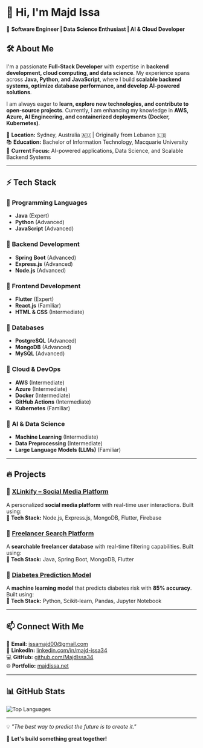 # 👋 Hi, I'm Majd Issa  

🚀 **Software Engineer | Data Science Enthusiast | AI & Cloud Developer**  

## 🛠 About Me  

I'm a passionate **Full-Stack Developer** with expertise in **backend development, cloud computing, and data science**. My experience spans across **Java, Python, and JavaScript**, where I build **scalable backend systems, optimize database performance, and develop AI-powered solutions**.  

I am always eager to **learn, explore new technologies, and contribute to open-source projects**. Currently, I am enhancing my knowledge in **AWS, Azure, AI Engineering, and containerized deployments (Docker, Kubernetes)**.  

📍 **Location:** Sydney, Australia 🇦🇺 | Originally from Lebanon 🇱🇧  
📚 **Education:** Bachelor of Information Technology, Macquarie University  
🎯 **Current Focus:** AI-powered applications, Data Science, and Scalable Backend Systems  

---

## ⚡ Tech Stack  

### 🔹 **Programming Languages**  
- **Java** (Expert)  
- **Python** (Advanced)  
- **JavaScript** (Advanced)  

### 🔹 **Backend Development**  
- **Spring Boot** (Advanced)  
- **Express.js** (Advanced)  
- **Node.js** (Advanced)  

### 🔹 **Frontend Development**  
- **Flutter** (Expert)  
- **React.js** (Familiar)  
- **HTML & CSS** (Intermediate)  

### 🔹 **Databases**  
- **PostgreSQL** (Advanced)  
- **MongoDB** (Advanced)  
- **MySQL** (Advanced)  

### 🔹 **Cloud & DevOps**  
- **AWS** (Intermediate)  
- **Azure** (Intermediate)  
- **Docker** (Intermediate)  
- **GitHub Actions** (Intermediate)  
- **Kubernetes** (Familiar)  

### 🔹 **AI & Data Science**  
- **Machine Learning** (Intermediate)  
- **Data Preprocessing** (Intermediate)  
- **Large Language Models (LLMs)** (Familiar)  

---

## 🔥 Projects  

### 📌 [XLinkify – Social Media Platform](https://github.com/MajdIssa34/XLinkify)  
A personalized **social media platform** with real-time user interactions. Built using:  
**🔹 Tech Stack:** Node.js, Express.js, MongoDB, Flutter, Firebase  

### 📌 [Freelancer Search Platform](https://github.com/MajdIssa34/Freelancing)  
A **searchable freelancer database** with real-time filtering capabilities. Built using:  
**🔹 Tech Stack:** Java, Spring Boot, MongoDB, Flutter  

### 📌 [Diabetes Prediction Model](https://github.com/MajdIssa34/DiabetesDataset)  
A **machine learning model** that predicts diabetes risk with **85% accuracy**. Built using:  
**🔹 Tech Stack:** Python, Scikit-learn, Pandas, Jupyter Notebook  

---

## 📫 Connect With Me  

📧 **Email:** [issamajd00@gmail.com](mailto:issamajd00@gmail.com)  
💼 **LinkedIn:** [linkedin.com/in/majd-issa34](https://www.linkedin.com/in/majd-issa34)  
💻 **GitHub:** [github.com/MajdIssa34](https://github.com/MajdIssa34)  
🌐 **Portfolio:** [majdissa.net](https://majdissa.net/)  

---

## 📊 GitHub Stats

![Top Languages](https://github-readme-stats.vercel.app/api/top-langs/?username=MajdIssa34&layout=compact&theme=radical)  

---

💡 *"The best way to predict the future is to create it."*  

🚀 **Let's build something great together!**
